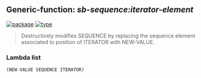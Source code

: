 ## Generic-function: ***sb-sequence:iterator-element***
[![package](https://img.shields.io/badge/Package-SB--SEQUENCE-5f9ea0.svg?style=social&colorA=999999)](../) [![type](https://img.shields.io/badge/Type-Generic--Function-5f9ea0.svg?style=social&colorA=999999)](../#generic-function) 

> Destructively modifies SEQUENCE by replacing the sequence element
> associated to position of ITERATOR with NEW-VALUE.

### Lambda list
```
(NEW-VALUE SEQUENCE ITERATOR)
```
